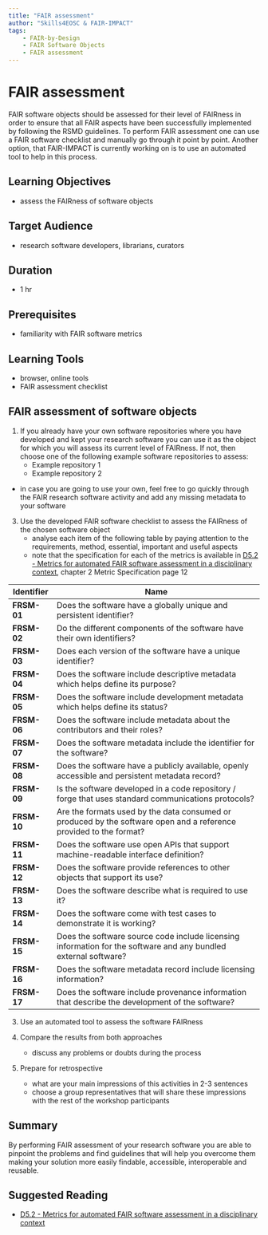 ```yaml
---
title: "FAIR assessment"
author: "Skills4EOSC & FAIR-IMPACT"
tags: 
    - FAIR-by-Design
    - FAIR Software Objects
    - FAIR assessment
---
```


# FAIR assessment

FAIR software objects should be assessed for their level of FAIRness in order to ensure that all FAIR aspects have been successfully implemented by following the RSMD guidelines. To perform FAIR assessment one can use a FAIR software checklist and manually go through it point by point. Another option, that FAIR-IMPACT is currently working on is to use an automated tool to help in this process. 

## Learning Objectives

- assess the FAIRness of software objects

## Target Audience

- research software developers, librarians, curators

## Duration

- 1 hr

## Prerequisites

- familiarity with FAIR software metrics

## Learning Tools

- browser, online tools
- FAIR assessment checklist

## FAIR assessment of software objects

1. If you already have your own software repositories where you have developed and kept your research software you can use it as the object for which you will assess its current level of FAIRness. If not, then choose one of the following example software repositories to assess:
   - Example repository 1
   - Example repository 2 
- in case you are going to use your own, feel free to go quickly through the FAIR research software activity and add any missing metadata to your software

3. Use the developed FAIR software checklist to assess the FAIRness of the chosen software object
    - analyse each item of the following table by paying attention to the requirements, method, essential, important and useful aspects
    - note that the specification for each of the metrics is available in [D5.2 - Metrics for automated FAIR software assessment in a disciplinary context](https://zenodo.org/records/10047401), chapter 2 Metric Specification page 12

| **Identifier** | **Name** |
|---|---|
| **FRSM-01** | Does the software have a globally unique and persistent identifier? |
| **FRSM-02** | Do the different components of the software have their own identifiers? |
| **FRSM-03** | Does each version of the software have a unique identifier? |
| **FRSM-04** | Does the software include descriptive metadata which helps define its purpose? |
| **FRSM-05** | Does the software include development metadata which helps define its status? |
| **FRSM-06** | Does the software include metadata about the contributors and their roles? |
| **FRSM-07** | Does the software metadata include the identifier for the software? |
| **FRSM-08** | Does the software have a publicly available, openly accessible and persistent metadata record? |
| **FRSM-09** | Is the software developed in a code repository / forge that uses standard communications protocols? |
| **FRSM-10** | Are the formats used by the data consumed or produced by the software open and a reference provided to the format? |
| **FRSM-11** | Does the software use open APIs that support machine-readable interface definition? |
| **FRSM-12** | Does the software provide references to other objects that support its use? |
| **FRSM-13** | Does the software describe what is required to use it? |
| **FRSM-14** | Does the software come with test cases to demonstrate it is working? |
| **FRSM-15** | Does the software source code include licensing information for the software and any bundled external software? |
| **FRSM-16** | Does the software metadata record include licensing information? |
| **FRSM-17** | Does the software include provenance information that describe the development of the software? |

3. Use an automated tool to assess the software FAIRness

4. Compare the results from both approaches
    - discuss any problems or doubts during the process

5. Prepare for retrospective
    - what are your main impressions of this activities in 2-3 sentences
    - choose a group representatives that will share these impressions with the rest of the workshop participants


## Summary

By performing FAIR assessment of your research software you are able to pinpoint the problems and find guidelines that will help you overcome them making your solution more easily findable, accessible, interoperable and reusable.

## Suggested Reading

- [D5.2 - Metrics for automated FAIR software assessment in a disciplinary context](https://zenodo.org/records/10047401)


